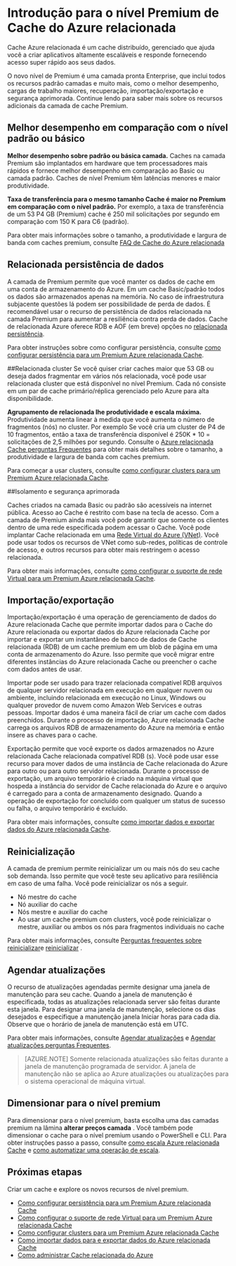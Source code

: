 <properties 
    pageTitle="Introdução para o nível Premium de Cache do Azure relacionada | Microsoft Azure" 
    description="Saiba como criar e gerenciar persistência relacionada, relacionada agrupamento e suporte VNET para suas instâncias do Azure relacionada Cache de nível Premium" 
    services="redis-cache" 
    documentationCenter="" 
    authors="steved0x" 
    manager="douge" 
    editor=""/>

<tags 
    ms.service="cache" 
    ms.workload="tbd" 
    ms.tgt_pltfrm="cache-redis" 
    ms.devlang="na" 
    ms.topic="article" 
    ms.date="09/15/2016" 
    ms.author="sdanie"/>

# <a name="introduction-to-the-azure-redis-cache-premium-tier"></a>Introdução para o nível Premium de Cache do Azure relacionada
Cache Azure relacionada é um cache distribuído, gerenciado que ajuda você a criar aplicativos altamente escaláveis e responde fornecendo acesso super rápido aos seus dados. 

O novo nível de Premium é uma camada pronta Enterprise, que inclui todos os recursos padrão camadas e muito mais, como o melhor desempenho, cargas de trabalho maiores, recuperação, importação/exportação e segurança aprimorada. Continue lendo para saber mais sobre os recursos adicionais da camada de cache Premium.

## <a name="better-performance-compared-to-standard-or-basic-tier"></a>Melhor desempenho em comparação com o nível padrão ou básico
**Melhor desempenho sobre padrão ou básica camada.** Caches na camada Premium são implantados em hardware que tem processadores mais rápidos e fornece melhor desempenho em comparação ao Basic ou camada padrão. Caches de nível Premium têm latências menores e maior produtividade. 

**Taxa de transferência para o mesmo tamanho Cache é maior no Premium em comparação com o nível padrão.** Por exemplo, a taxa de transferência de um 53 P4 GB (Premium) cache é 250 mil solicitações por segundo em comparação com 150 K para C6 (padrão).

Para obter mais informações sobre o tamanho, a produtividade e largura de banda com caches premium, consulte [FAQ de Cache do Azure relacionada](cache-faq.md#what-redis-cache-offering-and-size-should-i-use)

## <a name="redis-data-persistence"></a>Relacionada persistência de dados
A camada de Premium permite que você manter os dados de cache em uma conta de armazenamento do Azure. Em um cache Basic/padrão todos os dados são armazenados apenas na memória. No caso de infraestrutura subjacente questões lá podem ser possibilidade de perda de dados. É recomendável usar o recurso de persistência de dados relacionada na camada Premium para aumentar a resiliência contra perda de dados. Cache de relacionada Azure oferece RDB e AOF (em breve) opções no [relacionada persistência](http://redis.io/topics/persistence). 

Para obter instruções sobre como configurar persistência, consulte [como configurar persistência para um Premium Azure relacionada Cache](cache-how-to-premium-persistence.md).

##<a name="redis-cluster"></a>Relacionada cluster
Se você quiser criar caches maior que 53 GB ou deseja dados fragmentar em vários nós relacionada, você pode usar relacionada cluster que está disponível no nível Premium. Cada nó consiste em um par de cache primário/réplica gerenciado pelo Azure para alta disponibilidade. 

**Agrupamento de relacionada lhe produtividade e escala máxima.** Produtividade aumenta linear à medida que você aumenta o número de fragmentos (nós) no cluster. Por exemplo Se você cria um cluster de P4 de 10 fragmentos, então a taxa de transferência disponível é 250K * 10 = solicitações de 2,5 milhões por segundo. Consulte o [Azure relacionada Cache perguntas Frequentes](cache-faq.md#what-redis-cache-offering-and-size-should-i-use) para obter mais detalhes sobre o tamanho, a produtividade e largura de banda com caches premium.

Para começar a usar clusters, consulte [como configurar clusters para um Premium Azure relacionada Cache](cache-how-to-premium-clustering.md).

##<a name="enhanced-security-and-isolation"></a>Isolamento e segurança aprimorada

Caches criados na camada Basic ou padrão são acessíveis na internet pública. Acesso ao Cache é restrito com base na tecla de acesso. Com a camada de Premium ainda mais você pode garantir que somente os clientes dentro de uma rede especificada podem acessar o Cache. Você pode implantar Cache relacionada em uma [Rede Virtual do Azure (VNet)](https://azure.microsoft.com/services/virtual-network/). Você pode usar todos os recursos de VNet como sub-redes, políticas de controle de acesso, e outros recursos para obter mais restringem o acesso relacionada.

Para obter mais informações, consulte [como configurar o suporte de rede Virtual para um Premium Azure relacionada Cache](cache-how-to-premium-vnet.md).

## <a name="importexport"></a>Importação/exportação

Importação/exportação é uma operação de gerenciamento de dados do Azure relacionada Cache que permite importar dados para o Cache do Azure relacionada ou exportar dados do Azure relacionada Cache por importar e exportar um instantâneo de banco de dados de Cache relacionada (RDB) de um cache premium em um blob de página em uma conta de armazenamento do Azure. Isso permite que você migrar entre diferentes instâncias do Azure relacionada Cache ou preencher o cache com dados antes de usar.

Importar pode ser usado para trazer relacionada compatível RDB arquivos de qualquer servidor relacionada em execução em qualquer nuvem ou ambiente, incluindo relacionada em execução no Linux, Windows ou qualquer provedor de nuvem como Amazon Web Services e outras pessoas. Importar dados é uma maneira fácil de criar um cache com dados preenchidos. Durante o processo de importação, Azure relacionada Cache carrega os arquivos RDB de armazenamento do Azure na memória e então insere as chaves para o cache.

Exportação permite que você exporte os dados armazenados no Azure relacionada Cache relacionada compatível RDB (s). Você pode usar esse recurso para mover dados de uma instância de Cache relacionada do Azure para outro ou para outro servidor relacionada. Durante o processo de exportação, um arquivo temporário é criado na máquina virtual que hospeda a instância do servidor de Cache relacionada do Azure e o arquivo é carregado para a conta de armazenamento designado. Quando a operação de exportação for concluído com qualquer um status de sucesso ou falha, o arquivo temporário é excluído.

Para obter mais informações, consulte [como importar dados e exportar dados do Azure relacionada Cache](cache-how-to-import-export-data.md).

## <a name="reboot"></a>Reinicialização

A camada de premium permite reinicializar um ou mais nós do seu cache sob demanda. Isso permite que você teste seu aplicativo para resiliência em caso de uma falha. Você pode reinicializar os nós a seguir.

-   Nó mestre do cache
-   Nó auxiliar do cache
-   Nós mestre e auxiliar do cache
-   Ao usar um cache premium com clusters, você pode reinicializar o mestre, auxiliar ou ambos os nós para fragmentos individuais no cache

Para obter mais informações, consulte [Perguntas frequentes sobre reinicializar](cache-administration.md#reboot-faq)e [reinicializar](cache-administration.md#reboot) .

## <a name="schedule-updates"></a>Agendar atualizações

O recurso de atualizações agendadas permite designar uma janela de manutenção para seu cache. Quando a janela de manutenção é especificada, todas as atualizações relacionada server são feitas durante esta janela. Para designar uma janela de manutenção, selecione os dias desejados e especifique a manutenção janela Iniciar horas para cada dia. Observe que o horário de janela de manutenção está em UTC. 

Para obter mais informações, consulte [Agendar atualizações](cache-administration.md#schedule-updates) e [Agendar atualizações perguntas Frequentes](cache-administration.md#schedule-updates-faq).

>[AZURE.NOTE] Somente relacionada atualizações são feitas durante a janela de manutenção programada de servidor. A janela de manutenção não se aplica ao Azure atualizações ou atualizações para o sistema operacional de máquina virtual.

## <a name="to-scale-to-the-premium-tier"></a>Dimensionar para o nível premium

Para dimensionar para o nível premium, basta escolha uma das camadas premium na lâmina **alterar preços camada** . Você também pode dimensionar o cache para o nível premium usando o PowerShell e CLI. Para obter instruções passo a passo, consulte [como escala Azure relacionada Cache](cache-how-to-scale.md) e [como automatizar uma operação de escala](cache-how-to-scale.md#how-to-automate-a-scaling-operation).

## <a name="next-steps"></a>Próximas etapas

Criar um cache e explore os novos recursos de nível premium.

-   [Como configurar persistência para um Premium Azure relacionada Cache](cache-how-to-premium-persistence.md)
-   [Como configurar o suporte de rede Virtual para um Premium Azure relacionada Cache](cache-how-to-premium-vnet.md)
-   [Como configurar clusters para um Premium Azure relacionada Cache](cache-how-to-premium-clustering.md)
-   [Como importar dados para e exportar dados do Azure relacionada Cache](cache-how-to-import-export-data.md)
-   [Como administrar Cache relacionada do Azure](cache-administration.md)
  

